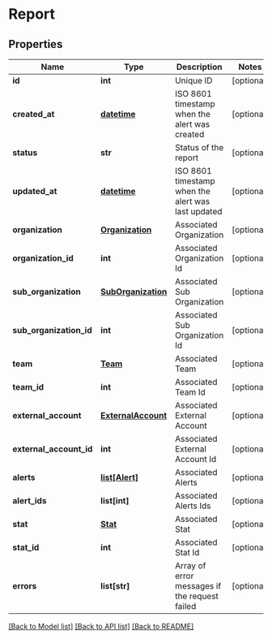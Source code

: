 # Report

## Properties
Name | Type | Description | Notes
------------ | ------------- | ------------- | -------------
**id** | **int** | Unique ID | [optional] 
**created_at** | [**datetime**](DateTime.md) | ISO 8601 timestamp when the alert was created | [optional] 
**status** | **str** | Status of the report | [optional] 
**updated_at** | [**datetime**](DateTime.md) | ISO 8601 timestamp when the alert was last updated | [optional] 
**organization** | [**Organization**](Organization.md) | Associated Organization | [optional] 
**organization_id** | **int** | Associated Organization Id | [optional] 
**sub_organization** | [**SubOrganization**](SubOrganization.md) | Associated Sub Organization | [optional] 
**sub_organization_id** | **int** | Associated Sub Organization Id | [optional] 
**team** | [**Team**](Team.md) | Associated Team | [optional] 
**team_id** | **int** | Associated Team Id | [optional] 
**external_account** | [**ExternalAccount**](ExternalAccount.md) | Associated External Account | [optional] 
**external_account_id** | **int** | Associated External Account Id | [optional] 
**alerts** | [**list[Alert]**](Alert.md) | Associated Alerts | [optional] 
**alert_ids** | **list[int]** | Associated Alerts Ids | [optional] 
**stat** | [**Stat**](Stat.md) | Associated Stat | [optional] 
**stat_id** | **int** | Associated Stat Id | [optional] 
**errors** | **list[str]** | Array of error messages if the request failed | [optional] 

[[Back to Model list]](../README.md#documentation-for-models) [[Back to API list]](../README.md#documentation-for-api-endpoints) [[Back to README]](../README.md)


